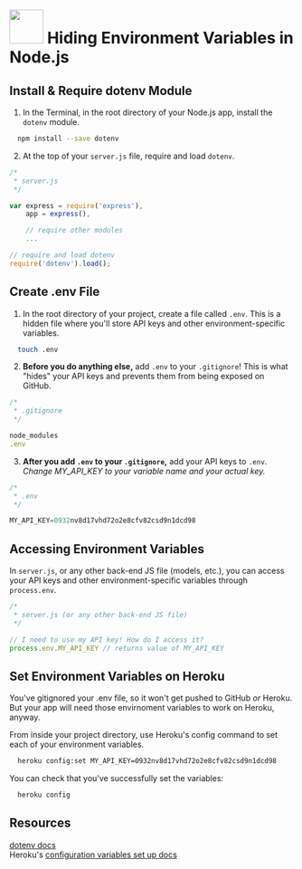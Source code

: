 # <img src="https://cloud.githubusercontent.com/assets/7833470/10899314/63829980-8188-11e5-8cdd-4ded5bcb6e36.png" height="60"> Hiding Environment Variables in Node.js

## Install & Require dotenv Module

1. In the Terminal, in the root directory of your Node.js app, install the `dotenv` module.

  ```zsh
    npm install --save dotenv
  ```

2. At the top of your `server.js` file, require and load `dotenv`.

  ```js
  /*
   * server.js
   */

  var express = require('express'),
      app = express(),

      // require other modules
      ...

  // require and load dotenv
  require('dotenv').load();
  ```

## Create .env File

1. In the root directory of your project, create a file called `.env`. This is a hidden file where you'll store API keys and other environment-specific variables.

  ```zsh
    touch .env
  ```

2. **Before you do anything else,** add `.env` to your `.gitignore`! This is what "hides" your API keys and prevents them from being exposed on GitHub.

  ```js
  /*
   * .gitignore
   */

  node_modules
  .env
  ```

3. **After you add `.env` to your `.gitignore`,** add your API keys to `.env`. *Change MY_API_KEY to your variable name and your actual key.*

  ```js
  /*
   * .env
   */

  MY_API_KEY=0932nv8d17vhd72o2e8cfv82csd9n1dcd98
  ```

## Accessing Environment Variables

In `server.js`, or any other back-end JS file (models, etc.), you can access your API keys and other environment-specific variables through `process.env`.

```js
/*
 * server.js (or any other back-end JS file)
 */

// I need to use my API key! How do I access it?
process.env.MY_API_KEY // returns value of MY_API_KEY
```


## Set Environment Variables on Heroku

You've gitignored your .env file, so it won't get pushed to GitHub _or_ Heroku.   But your app will need those envirnoment variables to work on Heroku, anyway.

From inside your project directory, use Heroku's config command to set each of your environment variables.

```zsh
  heroku config:set MY_API_KEY=0932nv8d17vhd72o2e8cfv82csd9n1dcd98
```

You can check that you've successfully set the variables:

```zsh
  heroku config
```



## Resources

[dotenv docs](https://github.com/motdotla/dotenv)    
Heroku's [configuration variables set up docs](https://devcenter.heroku.com/articles/config-vars)
